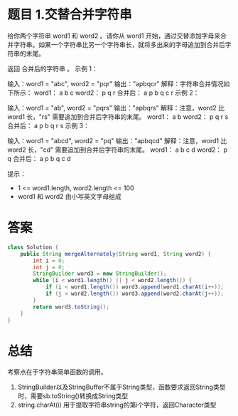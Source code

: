 # 题目 1.交替合并字符串

给你两个字符串 word1 和 word2 。请你从 word1 开始，通过交替添加字母来合并字符串。如果一个字符串比另一个字符串长，就将多出来的字母追加到合并后字符串的末尾。

返回 合并后的字符串 。
示例 1：

输入：word1 = "abc", word2 = "pqr"
输出："apbqcr"
解释：字符串合并情况如下所示：
word1：  a   b   c
word2：    p   q   r
合并后：  a p b q c r
示例 2：

输入：word1 = "ab", word2 = "pqrs"
输出："apbqrs"
解释：注意，word2 比 word1 长，"rs" 需要追加到合并后字符串的末尾。
word1：  a   b 
word2：    p   q   r   s
合并后：  a p b q   r   s
示例 3：

输入：word1 = "abcd", word2 = "pq"
输出："apbqcd"
解释：注意，word1 比 word2 长，"cd" 需要追加到合并后字符串的末尾。
word1：  a   b   c   d
word2：    p   q 
合并后：  a p b q c   d
 

提示：

* 1 <= word1.length, word2.length <= 100
* word1 和 word2 由小写英文字母组成


# 答案

```java
class Solution {
    public String mergeAlternately(String word1, String word2) {
        int i = 0;
        int j = 0;
        StringBuilder word3 = new StringBuilder();
        while (i < word1.length() || j < word2.length()) {
            if (i < word1.length()) word3.append(word1.charAt(i++));
            if (j < word2.length()) word3.append(word2.charAt(j++));       
        }
        return word3.toString();
    }
}
```

# 总结

考察点在于字符串简单函数的调用。

1. StringBuilder以及StringBuffer不属于String类型，函数要求返回String类型时，需要sb.toString()转换成String类型
2. string.charAt(i) 用于提取字符串string的第i个字符，返回Character类型

